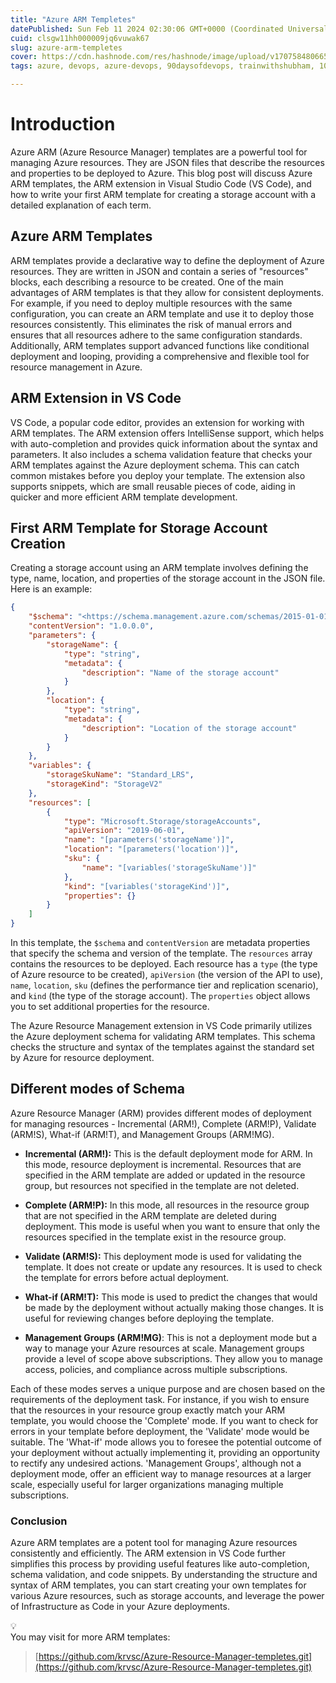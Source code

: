 ```yaml
---
title: "Azure ARM Templetes"
datePublished: Sun Feb 11 2024 02:30:06 GMT+0000 (Coordinated Universal Time)
cuid: clsgw11hh000009jq6vuwak67
slug: azure-arm-templetes
cover: https://cdn.hashnode.com/res/hashnode/image/upload/v1707584806650/ede6dc4b-a489-46f5-8582-d18432df6a0c.png
tags: azure, devops, azure-devops, 90daysofdevops, trainwithshubham, 10weeksofcloudops

---
```


# Introduction

Azure ARM (Azure Resource Manager) templates are a powerful tool for managing Azure resources. They are JSON files that describe the resources and properties to be deployed to Azure. This blog post will discuss Azure ARM templates, the ARM extension in Visual Studio Code (VS Code), and how to write your first ARM template for creating a storage account with a detailed explanation of each term.

## Azure ARM Templates

ARM templates provide a declarative way to define the deployment of Azure resources. They are written in JSON and contain a series of "resources" blocks, each describing a resource to be created. One of the main advantages of ARM templates is that they allow for consistent deployments. For example, if you need to deploy multiple resources with the same configuration, you can create an ARM template and use it to deploy those resources consistently. This eliminates the risk of manual errors and ensures that all resources adhere to the same configuration standards. Additionally, ARM templates support advanced functions like conditional deployment and looping, providing a comprehensive and flexible tool for resource management in Azure.

## ARM Extension in VS Code

VS Code, a popular code editor, provides an extension for working with ARM templates. The ARM extension offers IntelliSense support, which helps with auto-completion and provides quick information about the syntax and parameters. It also includes a schema validation feature that checks your ARM templates against the Azure deployment schema. This can catch common mistakes before you deploy your template. The extension also supports snippets, which are small reusable pieces of code, aiding in quicker and more efficient ARM template development.

## First ARM Template for Storage Account Creation

Creating a storage account using an ARM template involves defining the type, name, location, and properties of the storage account in the JSON file. Here is an example:

```json
{
    "$schema": "<https://schema.management.azure.com/schemas/2015-01-01/deploymentTemplate.json#>",
    "contentVersion": "1.0.0.0",
    "parameters": {
        "storageName": {
            "type": "string",
            "metadata": {
                "description": "Name of the storage account"
            }
        },
        "location": {
            "type": "string",
            "metadata": {
                "description": "Location of the storage account"
            }
        }
    },
    "variables": {
        "storageSkuName": "Standard_LRS",
        "storageKind": "StorageV2"
    },
    "resources": [
        {
            "type": "Microsoft.Storage/storageAccounts",
            "apiVersion": "2019-06-01",
            "name": "[parameters('storageName')]",
            "location": "[parameters('location')]",
            "sku": {
                "name": "[variables('storageSkuName')]"
            },
            "kind": "[variables('storageKind')]",
            "properties": {}
        }
    ]
}
```

In this template, the `$schema` and `contentVersion` are metadata properties that specify the schema and version of the template. The `resources` array contains the resources to be deployed. Each resource has a `type` (the type of Azure resource to be created), `apiVersion` (the version of the API to use), `name`, `location`, `sku` (defines the performance tier and replication scenario), and `kind` (the type of the storage account). The `properties` object allows you to set additional properties for the resource.

The Azure Resource Management extension in VS Code primarily utilizes the Azure deployment schema for validating ARM templates. This schema checks the structure and syntax of the templates against the standard set by Azure for resource deployment.

## Different modes of Schema

Azure Resource Manager (ARM) provides different modes of deployment for managing resources - Incremental (ARM!), Complete (ARM!P), Validate (ARM!S), What-if (ARM!T), and Management Groups (ARM!MG).

* **Incremental (ARM!):** This is the default deployment mode for ARM. In this mode, resource deployment is incremental. Resources that are specified in the ARM template are added or updated in the resource group, but resources not specified in the template are not deleted.
    
* **Complete (ARM!P):** In this mode, all resources in the resource group that are not specified in the ARM template are deleted during deployment. This mode is useful when you want to ensure that only the resources specified in the template exist in the resource group.
    
* **Validate (ARM!S):** This deployment mode is used for validating the template. It does not create or update any resources. It is used to check the template for errors before actual deployment.
    
* **What-if (ARM!T):** This mode is used to predict the changes that would be made by the deployment without actually making those changes. It is useful for reviewing changes before deploying the template.
    
* **Management Groups (ARM!MG)**: This is not a deployment mode but a way to manage your Azure resources at scale. Management groups provide a level of scope above subscriptions. They allow you to manage access, policies, and compliance across multiple subscriptions.
    

Each of these modes serves a unique purpose and are chosen based on the requirements of the deployment task. For instance, if you wish to ensure that the resources in your resource group exactly match your ARM template, you would choose the 'Complete' mode. If you want to check for errors in your template before deployment, the 'Validate' mode would be suitable. The 'What-if' mode allows you to foresee the potential outcome of your deployment without actually implementing it, providing an opportunity to rectify any undesired actions. 'Management Groups', although not a deployment mode, offer an efficient way to manage resources at a larger scale, especially useful for larger organizations managing multiple subscriptions.

### Conclusion

Azure ARM templates are a potent tool for managing Azure resources consistently and efficiently. The ARM extension in VS Code further simplifies this process by providing useful features like auto-completion, schema validation, and code snippets. By understanding the structure and syntax of ARM templates, you can start creating your own templates for various Azure resources, such as storage accounts, and leverage the power of Infrastructure as Code in your Azure deployments.

<div data-node-type="callout">
<div data-node-type="callout-emoji">💡</div>
<div data-node-type="callout-text">You may visit for more ARM templates:</div>
</div>

> [https://github.com/krvsc/Azure-Resource-Manager-templetes.git](https://github.com/krvsc/Azure-Resource-Manager-templetes.git)